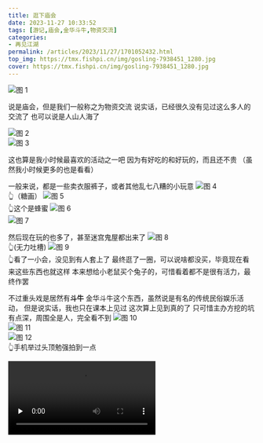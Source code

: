 ```yaml
---
title: 逛下庙会
date: 2023-11-27 10:33:52
tags: [游记,庙会,金华斗牛,物资交流]
categories: 
- 再见江湖
permalink: /articles/2023/11/27/1701052432.html
top_img: https://tmx.fishpi.cn/img/gosling-7938451_1280.jpg
cover: https://tmx.fishpi.cn/img/gosling-7938451_1280.jpg
---
```


![图 1](https://tmx.fishpi.cn/img/IMG_20231126_094826.jpg)  

说是庙会，但是我们一般称之为物资交流
说实话，已经很久没有见过这么多人的交流了
也可以说是人山人海了

![图 2](https://tmx.fishpi.cn/img/IMG_20231126_101309.jpg)  
![图 3](https://tmx.fishpi.cn/img/IMG_20231126_103128.jpg)  

这也算是我小时候最喜欢的活动之一吧
因为有好吃的和好玩的，而且还不贵
（虽然我小时候更多的也是看看）

一般来说，都是一些卖衣服裤子，或者其他乱七八糟的小玩意
![图 4](https://tmx.fishpi.cn/img/IMG_20231126_101741.jpg)  
👆（糖画）
![图 5](https://tmx.fishpi.cn/img/IMG_20231126_102051.jpg)  
👆这个是蜂蜜
![图 6](https://tmx.fishpi.cn/img/IMG_20231126_101858.jpg)  
![图 7](https://tmx.fishpi.cn/img/IMG_20231126_102852.jpg)  

然后现在玩的也多了，甚至迷宫鬼屋都出来了
![图 8](https://tmx.fishpi.cn/img/IMG_20231126_101101.jpg)  
👆(无力吐槽)
![图 9](https://tmx.fishpi.cn/img/IMG_20231126_100804.jpg)  
👆看了一小会，没见到有人套上了
最终逛了一圈，可以说啥都没买，毕竟现在看来这些东西也就这样
本来想给小老鼠买个兔子的，可惜看着都不是很有活力，最终作罢

不过重头戏是居然有**斗牛**
金华斗牛这个东西，虽然说是有名的传统民俗娱乐活动，
但是说实话，我也只在课本上见过
这次算上见到真的了
只可惜主办方挖的坑有点深，周围全是人，完全看不到
![图 10](https://tmx.fishpi.cn/img/IMG_20231126_095613.jpg)  
![图 11](https://tmx.fishpi.cn/img/IMG_20231126_100325.jpg)  
![图 12](https://tmx.fishpi.cn/img/IMG_20231126_100217.jpg)  
👆手机举过头顶勉强拍到一点

<video id="video" controls="" preload="none" src="https://tmx.fishpi.cn/img/VID_20231126_100328.mp4" />
(凑合看吧)

最后，猜猜这是啥
![图 13](https://tmx.fishpi.cn/img/IMG_20231126_140710.jpg)  
![图 14](https://tmx.fishpi.cn/img/IMG_20231126_150114.jpg)  

